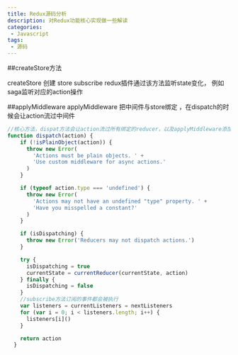 ```yaml
---
title: Redux源码分析
description: 对Redux功能核心实现做一些解读
categories:
 - Javascript
tags: 
 - 源码
---
```



##createStore方法

createStore 创建 store
    subscribe redux插件通过该方法监听state变化， 例如saga监听对应的action操作
    
    
##applyMiddleware
applyMiddleware 把中间件与store绑定 ，在dispatch的时候会让action流过中间件
```js
//核心方法，dispat方法会让action流过所有绑定的reducer，以及applyMiddleware添加的中间件
function dispatch(action) {
    if (!isPlainObject(action)) {
      throw new Error(
        'Actions must be plain objects. ' +
        'Use custom middleware for async actions.'
      )
    }

    if (typeof action.type === 'undefined') {
      throw new Error(
        'Actions may not have an undefined "type" property. ' +
        'Have you misspelled a constant?'
      )
    }

    if (isDispatching) {
      throw new Error('Reducers may not dispatch actions.')
    }

    try {
      isDispatching = true
      currentState = currentReducer(currentState, action)
    } finally {
      isDispatching = false
    }
    //subscribe方法订阅的事件都会被执行
    var listeners = currentListeners = nextListeners
    for (var i = 0; i < listeners.length; i++) {
      listeners[i]()
    }

    return action
  }

```